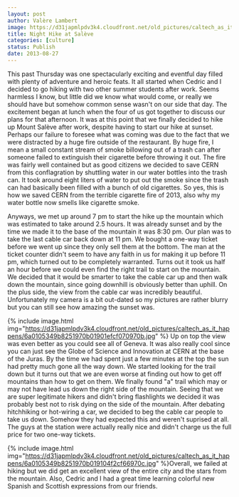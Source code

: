 ```yaml
---
layout: post
author: Valère Lambert
image: https://d31japmlpdv3k4.cloudfront.net/old_pictures/caltech_as_it_happens/6a0105349b8251970b0192acbbea7f970d.jpg
title: Night Hike at Salève 
categories: [culture]
status: Publish
date: 2013-08-27
---
```


This past Thursday was one spectacularly exciting and eventful day filled with plenty of adventure and heroic feats. It all started when Cedric and I decided to go hiking with two other summer students after work. Seems harmless I know, but little did we know what would come, or really we should have but somehow common sense wasn't on our side that day. The excitement began at lunch when the four of us got together to discuss our plans for that afternoon. It was at this point that we finally decided to hike up Mount Salève after work, despite having to start our hike at sunset. Perhaps our failure to foresee what was coming was due to the fact that we were distracted by a huge fire outside of the restaurant. By huge fire, I mean a small constant stream of smoke billowing out of a trash can after someone failed to extinguish their cigarette before throwing it out. The fire was fairly well contained but as good citizens we decided to save CERN from this conflagration by shuttling water in our water bottles into the trash can. It took around eight liters of water to put out the smoke since the trash can had basically been filled with a bunch of old cigarettes. So yes, this is how we saved CERN from the terrible cigarette fire of 2013, also why my water bottle now smells like cigarette smoke.

Anyways, we met up around 7 pm to start the hike up the mountain which was estimated to take around 2.5 hours. It was already sunset and by the time we made it to the base of the mountain it was 8:30 pm. Our plan was to take the last cable car back down at 11 pm. We bought a one-way ticket before we went up since they only sell them at the bottom. The man at the ticket counter didn't seem to have any faith in us for making it up before 11 pm, which turned out to be completely warranted. Turns out it took us half an hour before we could even find the right trail to start on the mountain. We decided that it would be smarter to take the cable car up and then walk down the mountain, since going downhill is obviously better than uphill. On the plus side, the view from the cable car was incredibly beautiful. Unfortunately my camera is a bit out-dated so my pictures are rather blurry but you can still see how amazing the sunset was. 


{% include image.html img="https://d31japmlpdv3k4.cloudfront.net/old_pictures/caltech_as_it_happens/6a0105349b8251970b01901efcf070970b.jpg" %}
Up on top the view was even better as you could see all of Geneva. It was also really cool since you can just see the Globe of Science and Innovation at CERN at the base of the Juras. By the time we had spent just a few minutes at the top the sun had pretty much gone all the way down. We started looking for the trail down but it turns out that we are even worse at finding out how to get off mountains than how to get on them. We finally found "a" trail which may or may not have lead us down the right side of the mountain. Seeing that we are super legitimate hikers and didn't bring flashlights we decided it was probably best not to risk dying on the side of the mountain. After debating hitchhiking or hot-wiring a car, we decided to beg the cable car people to take us down. Somehow they had expected this and weren't suprised at all. The guys at the station were actually really nice and didn't charge us the full price for two one-way tickets.


{% include image.html img="https://d31japmlpdv3k4.cloudfront.net/old_pictures/caltech_as_it_happens/6a0105349b8251970b019104f2cf66970c.jpg" %}Overall, we failed at hiking but we did get an excellent view of the entire city and the stars from the mountain. Also, Cedric and I had a great time learning colorful new Spanish and Scottish expressions from our friends.

